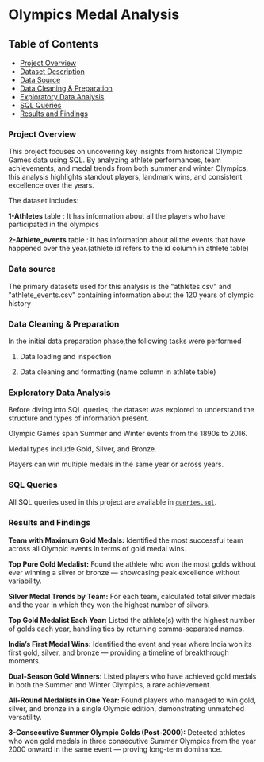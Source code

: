  # Olympics Medal Analysis

 ## Table of Contents
- [Project Overview](#project-overview)
- [Dataset Description](#dataset-description)
- [Data Source](#data-source)
- [Data Cleaning & Preparation](#data-cleaning--preparation)
- [Exploratory Data Analysis](#exploratory-data-analysis)
- [SQL Queries](#sql-queries)
- [Results and Findings](#results-and-findings)
  

 
###  Project Overview
This project focuses on uncovering key insights from historical Olympic Games data using SQL. By analyzing athlete performances, team achievements, and medal trends from both summer and winter Olympics, this analysis highlights standout players, landmark wins, and consistent excellence over the years.

The dataset includes:

**1-Athletes** table : It has information about all the players who have participated in the olympics

**2-Athlete_events** table : It has information about all the events that have happened over the year.(athlete id refers to the id column in athlete table)


### Data source
The primary datasets used for this analysis is the "athletes.csv" and "athlete_events.csv" containing information about the 120 years of olympic history

### Data Cleaning & Preparation

In the initial data preparation phase,the following tasks were performed

1. Data loading and inspection

2. Data cleaning and formatting (name column in athlete table)

### Exploratory Data Analysis
Before diving into SQL queries, the dataset was explored to understand the structure and types of information present.

Olympic Games span Summer and Winter events from the 1890s to 2016.

Medal types include Gold, Silver, and Bronze.

Players can win multiple medals in the same year or across years.

### SQL Queries

All SQL queries used in this project are available in [`queries.sql`](sql/marketing_analytics_queries.sql).


### Results and Findings

**Team with Maximum Gold Medals:**
Identified the most successful team across all Olympic events in terms of gold medal wins.

**Top Pure Gold Medalist:**
Found the athlete who won the most golds without ever winning a silver or bronze — showcasing peak excellence without variability.

**Silver Medal Trends by Team:**
For each team, calculated total silver medals and the year in which they won the highest number of silvers.

**Top Gold Medalist Each Year:**
Listed the athlete(s) with the highest number of golds each year, handling ties by returning comma-separated names.

**India’s First Medal Wins:**
Identified the event and year where India won its first gold, silver, and bronze — providing a timeline of breakthrough moments.

**Dual-Season Gold Winners:**
Listed players who have achieved gold medals in both the Summer and Winter Olympics, a rare achievement.

**All-Round Medalists in One Year:**
Found players who managed to win gold, silver, and bronze in a single Olympic edition, demonstrating unmatched versatility.

**3-Consecutive Summer Olympic Golds (Post-2000):**
Detected athletes who won gold medals in three consecutive Summer Olympics from the year 2000 onward in the same event — proving long-term dominance.
